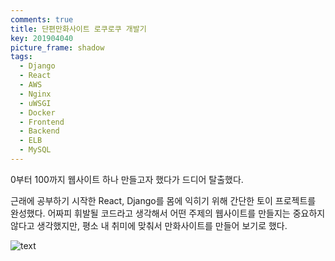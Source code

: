 ```yaml
---
comments: true
title: 단편만화사이트 로쿠로쿠 개발기
key: 201904040
picture_frame: shadow
tags:
  - Django
  - React
  - AWS
  - Nginx
  - uWSGI
  - Docker
  - Frontend
  - Backend
  - ELB
  - MySQL
---
```


0부터 100까지 웹사이트 하나 만들고자 했다가 드디어 탈출했다.

<!--more-->

근래에 공부하기 시작한 React, Django를 몸에 익히기 위해 간단한 토이 프로젝트를 완성했다.
어짜피 휘발될 코드라고 생각해서 어떤 주제의 웹사이트를 만들지는 중요하지 않다고 생각했지만, 평소 내 취미에 맞춰서 만화사이트를 만들어 보기로 했다.





![text](https://raw.githubusercontent.com/q0115643/my_blog/master/assets/images/rokuroku/0.png)

